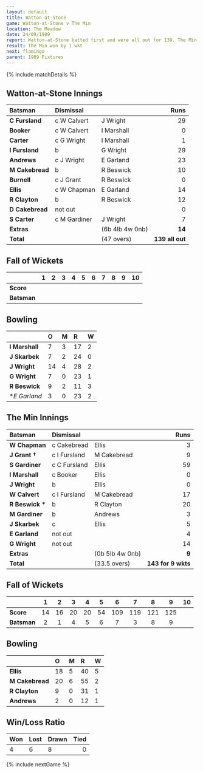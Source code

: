 ```yaml
---
layout: default
title: Watton-at-Stone
game: Watton-at-Stone v The Min
location: The Meadow
date: 24/09/1989
report: Watton-at-Stone batted first and were all out for 139. The Min made 143 for 9 in reply
result: The Min won by 1 wkt
next: flamingo
parent: 1989 Fixtures
---
```


{% include matchDetails %}

## Watton-at-Stone Innings

| Batsman | Dismissal |  | Runs |
|:---|:---|---|---:|
| **C Fursland** | c W Calvert | J Wright | 29 |
| **Booker** | c W Calvert | I Marshall | 0 |
| **Carter** | c G Wright | I Marshall | 1 |
| **I Fursland** | b | G Wright | 29 |
| **Andrews** | c J Wright | E Garland | 23 |
| **M Cakebread** | b | R Beswick | 10 |
| **Burnell** | c J Grant | R Beswick | 0 |
| **Ellis** | c W Chapman | E Garland | 14 |
| **R Clayton** | b | R Beswick | 12 |
| **D Cakebread** | not out |  | 0 |
| **S Carter** | c M Gardiner | J Wright | 7 |
| **Extras** | | (6b 4lb 4w 0nb) | **14** |
| **Total** | | (47 overs) | **139 all out** |

## Fall of Wickets

| | 1 | 2 | 3 | 4 | 5 | 6 | 7 | 8 | 9 | 10 |
|---|:---:|:---:|:---:|:---:|:---:|:---:|:---:|:---:|:---:|:---:|
| **Score** |  |  |  |  |  |  |  |  |  |  |
| **Batsman** |  |  |  |  |  |  |  |  |  |  |

## Bowling

| | O | M | R | W |
|---|:---|:---|:---|:---|
| **I Marshall** | 7 | 3 | 17 | 2 |
| **J Skarbek** | 7 | 2 | 24 | 0 |
| **J Wright** | 14 | 4 | 28 | 2 |
| **G Wright** | 7 | 0 | 23 | 1 |
| **R Beswick** | 9 | 2 | 11 | 3 |
| **E Garland* | 3 | 0 | 23 | 2 |

## The Min Innings

| Batsman | Dismissal |  | Runs |
|:---|:---|---|---:|
| **W Chapman** | c Cakebread | Ellis | 3 |
| **J Grant &#8224;** | c I Fursland | M Cakebread | 9 |
| **S Gardiner** | c C Fursland | Ellis | 59 |
| **I Marshall** | c Booker | Ellis | 0 |
| **J Wright** | b | Ellis | 0 |
| **W Calvert** | c I Fursland | M Cakebread | 17 |
| **R Beswick &#42;** | b | R Clayton | 20 |
| **M Gardiner** | b | Andrews | 3 |
| **J Skarbek** | c | Ellis | 5 |
| **E Garland** | not out |  | 4 |
| **G Wright** | not out |  | 14 |
| **Extras** | | (0b 5lb 4w 0nb) | **9** |
| **Total** | | (33.5 overs) | **143 for 9 wkts** |

## Fall of Wickets

| | 1 | 2 | 3 | 4 | 5 | 6 | 7 | 8 | 9 | 10 |
|---|:---:|:---:|:---:|:---:|:---:|:---:|:---:|:---:|:---:|:---:|
| **Score** | 14 | 16 | 20 | 20 | 54 | 109 | 119 | 121 | 125 |  |
| **Batsman** | 2 | 1 | 4 | 5 | 6 | 7 | 3 | 8 | 9 |  |

## Bowling

| | O | M | R | W |
|---|:---|:---|:---|:---|
| **Ellis** | 18 | 5 | 40 | 5 |
| **M Cakebread** | 20 | 6 | 55 | 2 |
| **R Clayton** | 9 | 0 | 31 | 1 |
| **Andrews** | 2 | 0 | 12 | 1 |

## Win/Loss Ratio

| Won | Lost | Drawn | Tied |
|:---|:---|:---|---:|
| 4 | 6 | 8 | 0 |

{% include nextGame %}